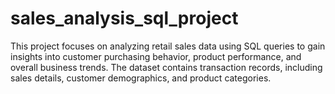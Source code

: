# sales_analysis_sql_project
This project focuses on analyzing retail sales data using SQL queries to gain insights into customer purchasing behavior, product performance, and overall business trends. The dataset contains transaction records, including sales details, customer demographics, and product categories.
